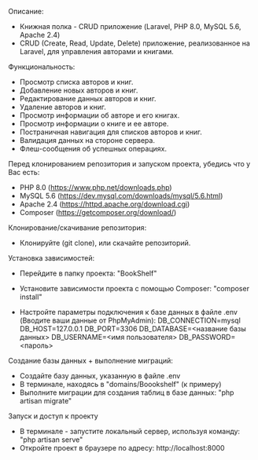 Описание:
- Книжная полка - CRUD приложение (Laravel, PHP 8.0, MySQL 5.6, Apache 2.4)
- CRUD (Create, Read, Update, Delete) приложение, реализованное на Laravel, для управления авторами и книгами.

Функциональность:
- Просмотр списка авторов и книг.
- Добавление новых авторов и книг.
- Редактирование данных авторов и книг.
- Удаление авторов и книг.
- Просмотр информации об авторе и его книгах.
- Просмотр информации о книге и ее авторе.
- Постраничная навигация для списков авторов и книг.
- Валидация данных на стороне сервера.
- Флеш-сообщения об успешных операциях.

Перед клонированием репозитория и запуском проекта, убедись что у Вас есть:
- PHP 8.0 (https://www.php.net/downloads.php)
- MySQL 5.6 (https://dev.mysql.com/downloads/mysql/5.6.html)
- Apache 2.4 (https://httpd.apache.org/download.cgi)
- Сomposer (https://getcomposer.org/download/)

Клонирование/скачивание репозитория:
- Клонируйте (git clone), или скачайте репозиторий.

Установка зависимостей:
- Перейдите в папку проекта: "BookShelf"
- Установите зависимости проекта с помощью Composer: "composer install"

- Настройте параметры подключения к базе данных в файле .env (Вводите ваши данные от PhpMyAdmin):
DB_CONNECTION=mysql
DB_HOST=127.0.0.1
DB_PORT=3306
DB_DATABASE=<название базы данных>
DB_USERNAME=<имя пользователя>
DB_PASSWORD=<пароль>

Создание базы данных + выполнение миграций:
- Создайте базу данных, указанную в файле .env
- В терминале, находясь в "domains/Boookshelf" (к примеру)
- Выполните миграции для создания таблиц в базе данных: "php artisan migrate"

Запуск и доступ к проекту
- В терминале - запустите локальный сервер, используя команду: "php artisan serve"
- Откройте проект в браузере по адресу: http://localhost:8000
